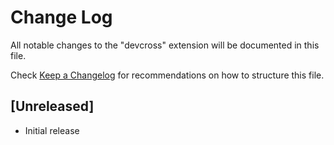 # Change Log

All notable changes to the "devcross" extension will be documented in this file.

Check [Keep a Changelog](http://keepachangelog.com/) for recommendations on how to structure this file.

## [Unreleased]

- Initial release